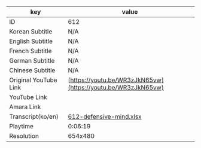 |  key  |  value  |
|-------|---------|
| ID            | 612 |
| Korean Subtitle | N/A |
| English Subtitle | N/A |
| French Subtitle | N/A |
| German Subtitle | N/A |
| Chinese Subtitle | N/A |
| Original YouTube Link  | [https://youtu.be/WR3zJkN65vw](https://youtu.be/WR3zJkN65vw) |
| YouTube Link  |  |
| Amara Link    |  |
| Transcript(ko/en) | [612-defensive-mind.xlsx](https://github.com/jungtosociety/dharma-qna/raw/master/sub/612/612-defensive-mind.xlsx) |
| Playtime | 0:06:19 |
| Resolution | 654x480|
